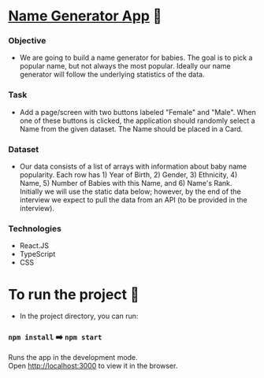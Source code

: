 # <a href="https://name-generator-app.netlify.app/" target="_blank">Name Generator App</a> :name_badge:

### Objective
- We are going to build a name generator for babies. The goal is to pick a popular name, but not always the most popular. Ideally our name generator will follow the underlying statistics of the data.
### Task
- Add a page/screen with two buttons labeled "Female" and "Male". When one of these buttons is clicked, the application should randomly select a Name from the given dataset. The Name should be placed in a Card.
### Dataset
- Our data consists of a list of arrays with information about baby name popularity. Each row has 1) Year of Birth, 2) Gender, 3) Ethnicity, 4) Name, 5) Number of Babies with this Name, and 6) Name's Rank. Initially we will use the static data below; however, by the end of the interview we expect to pull the data from an API (to be provided in the interview).
### Technologies
- React.JS
- TypeScript
- CSS

# To run the project :running:

- In the project directory, you can run:

### `npm install`  :arrow_right:   `npm start`

Runs the app in the development mode.\
Open [http://localhost:3000](http://localhost:3000) to view it in the browser.

